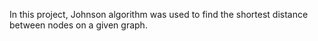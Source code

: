 In this project, Johnson algorithm was used to find the shortest distance between nodes on a given graph.
